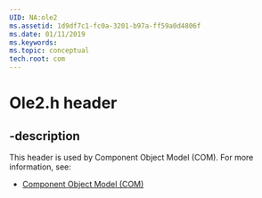 ```yaml
---
UID: NA:ole2
ms.assetid: 1d9df7c1-fc0a-3201-b97a-ff59a0d4806f
ms.date: 01/11/2019
ms.keywords: 
ms.topic: conceptual
tech.root: com
---
```


# Ole2.h header


## -description


This header is used by Component Object Model (COM). For more information, see:

- [Component Object Model (COM)](../_com/index.md)

